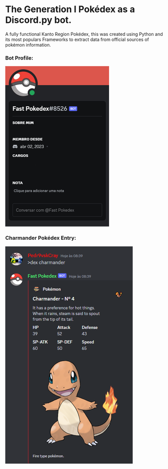 <h1>The Generation I Pokédex as a Discord.py bot.</h1>

A fully functional Kanto Region Pokédex, this was created using Python and its most populars Frameworks to extract data from official sources of pokémon information.

<h3>Bot Profile:</h3>
<p align="left">
<img src="https://github.com/Pedr9vskCray/Discord.py-Kanto-Pokedex-Bot/blob/056601c49a7a21db1b3460a718271499d2e202b8/pictures-folder/fast%20pokedex%20edit.png">
</p>

<h3>Charmander Pokédex Entry:</h3>
<p align="left">
<img src="https://github.com/Pedr9vskCray/Discord.py-Kanto-Pokedex-Bot/blob/1ba6d4207a2d7616e8c603390d484298295d86f1/pictures-folder/dex%20charmander%20bot.png">
</p>

